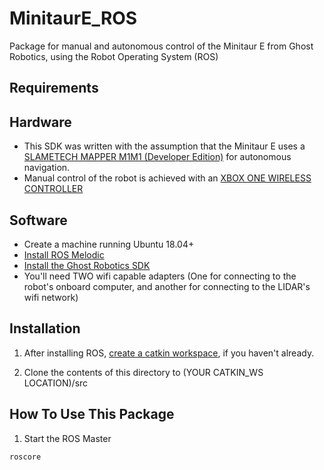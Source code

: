 # MinitaurE_ROS
Package for manual and autonomous control of the Minitaur E from Ghost Robotics, using the Robot Operating System (ROS)

## Requirements
## Hardware
* This SDK was written with the assumption that the Minitaur E uses a [SLAMETECH MAPPER M1M1 (Developer Edition)](https://www.slamtec.com/en/Lidar/Mapper) for autonomous navigation. 
* Manual control of the robot is achieved with an [XBOX ONE WIRELESS CONTROLLER](https://www.amazon.com/Xbox-Wireless-Controller-Black-one/dp/B01LPZM7VI?th=1) 

## Software
* Create a machine running Ubuntu 18.04+
* [Install ROS Melodic](http://wiki.ros.org/melodic/Installation/Ubuntu)
* [Install the Ghost Robotics SDK](https://gitlab.com/ghostrobotics/SDK/-/jobs/artifacts/master/download?job=deploy_artifact)
* You'll need TWO wifi capable adapters (One for connecting to the robot's onboard computer, and another for connecting to the LIDAR's wifi network)

## Installation
1. After installing ROS, [create a catkin workspace](http://wiki.ros.org/catkin/Tutorials/create_a_workspace), if you haven't already.

2. Clone the contents of this directory to (YOUR CATKIN_WS LOCATION)/src

## How To Use This Package
1. Start the ROS Master
```python
roscore
```
